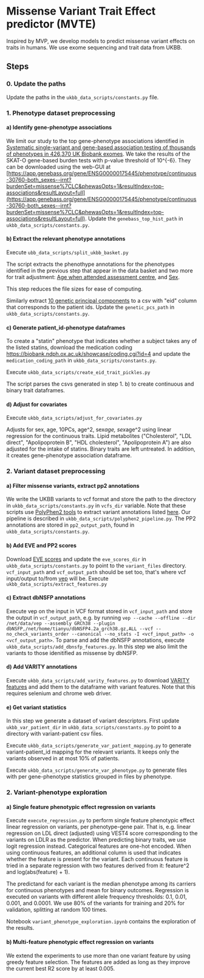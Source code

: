 # Missense Variant Trait Effect predictor (MVTE)
Inspired by MVP, we develop models to predict missense variant effects on traits in humans. We use exome sequencing and trait data from UKBB.

## Steps
### 0. Update the paths
Update the paths in the `ukbb_data_scripts/constants.py` file.

### 1. Phenotype dataset preprocessing

#### a) Identify gene-phenotype associations
We limit our study to the top gene-phenotype associations identified in [Systematic single-variant and gene-based association testing of thousands of phenotypes in 426,370 UK Biobank exomes](https://www.medrxiv.org/content/10.1101/2021.06.19.21259117v4.full-text). We take the results of the SKAT-O gene-based burden tests with p-value threshold of 10^{-6}. They can be downloaded using the web-GUI at [https://app.genebass.org/gene/ENSG00000175445/phenotype/continuous-30760-both_sexes--irnt?burdenSet=missense%7CLC&phewasOpts=1&resultIndex=top-associations&resultLayout=full](https://app.genebass.org/gene/ENSG00000175445/phenotype/continuous-30760-both_sexes--irnt?burdenSet=missense%7CLC&phewasOpts=1&resultIndex=top-associations&resultLayout=full). Update the `genebass_top_hist_path` in `ukbb_data_scripts/constants.py`.

#### b) Extract the relevant phenotype annotations
Execute `ubb_data_scripts/split_ukbb_basket.py`

The script extracts the phenothype annotations for the phenotypes identified in the previous step that appear in the data basket and two more for trait adjustment: [Age when attended assessment centre](https://biobank.ndph.ox.ac.uk/showcase/field.cgi?id=21003), and [Sex](https://biobank.ndph.ox.ac.uk/showcase/field.cgi?id=31).

This step reduces the file sizes for ease of computing.

Similarly extract [10 genetic principal components](https://biobank.ndph.ox.ac.uk/showcase/field.cgi?id=22009) to a csv with "eid" column that corresponds to the patient ids. Update the  `genetic_pcs_path` in `ukbb_data_scripts/constants.py`.

#### c) Generate patient_id-phenotype dataframes
To create a "statin" phenotype that indicates whether a subject takes any of the listed statins, download the medication coding https://biobank.ndph.ox.ac.uk/showcase/coding.cgi?id=4 and update the `medication_coding_path` in `ukbb_data_scripts/constants.py`.

Execute `ukbb_data_scripts/create_eid_trait_pickles.py`

The script parses the csvs generated in step 1. b) to create continuous and binary trait dataframes.

#### d) Adjust for covariates
Execute `ukbb_data_scripts/adjust_for_covariates.py`

Adjusts for sex, age, 10PCs, age^2, sex*age, sex*age^2 using linear regression for the continuous traits. Lipid metabolites ("Cholesterol", "LDL direct", "Apolipoprotein B", "HDL cholesterol", "Apolipoprotein A") are also adjusted for the intake of statins. Binary traits are left untreated. In addition, it creates gene-phenotype association dataframe.

### 2. Variant dataset preprocessing

#### a) Filter missense variants, extract pp2 annotations
We write the UKBB variants to vcf format and store the path to the directory in `ukbb_data_scripts/constants.py` in `vcfs_dir` variable. Note that these scripts use [PolyPhen2 tools](http://genetics.bwh.harvard.edu/pph2/dokuwiki/downloads) to extract variant annotations listed [here](http://genetics.bwh.harvard.edu/pph2/dokuwiki/appendix_a). Our pipeline is described in `ukbb_data_scripts/polyphen2_pipeline.py`. The PP2 annotations are stored in `pp2_output_path`,  found in `ukbb_data_scripts/constants.py`.

#### b) Add EVE and PP2 scores
Download [EVE scores](https://evemodel.org/download/bulk) and update the `eve_scores_dir` in `ukbb_data_scripts/constants.py` to point to the `variant_files` directory. `vcf_input_path` and `vcf_output_path` should be set too, that's where vcf input/output to/from [vep](http://uswest.ensembl.org/info/docs/tools/vep/script/vep_plugins.html#dbnsfp) will be. Execute `ukbb_data_scripts/extract_features.py`

<!-- Same for [VARITY](http://varity.varianteffect.org/) and the `varity_scores_path` variable. -->

#### c) Extract dbNSFP annotations
Execute vep on the input in VCF format stored in `vcf_input_path` and store the output in `vcf_output_path`, e.g. by running `vep --cache --offline --dir /net/data/vep --assembly GRCh38 --plugin dbNSFP,/net/home/tianyu/dbNSFP4.2a_grch38.gz,ALL --vcf --no_check_variants_order --canonical --no_stats -I <vcf_input_path> -o <vcf_output_path>`.
To parse and add the dbNSFP annotations, execute `ukbb_data_scripts/add_dbnsfp_features.py`. In this step we also limit the variants to those idenitified as missense by dbNSFP.

#### d) Add VARITY annotations
Execute `ukbb_data_scripts/add_varity_features.py` to download [VARITY features](http://varity.varianteffect.org/) and add them to the dataframe with variant features. Note that this requires selenium and chrome web driver.

#### e) Get variant statistics
In this step we generate a dataset of variant descriptors. First update `ukbb_var_patient_dir` in `ukbb_data_scripts/constants.py` to point to a directory with variant-patient csv files. 

Execute `ukbb_data_scripts/generate_var_patient_mapping.py` to generate variant-patient_id mapping for the relevant variants. It keeps only the variants observed in at most 10% of patients.

Execute `ukbb_data_scripts/generate_var_phenotype.py` to generate files with per gene-phenotype statistics grouped in files by phenotype.

<!-- #### f) Genetic component in phenotype - check how informative one measurement is to other-->

### 2. Variant-phenotype exploration

#### a) Single feature phenotypic effect regression on variants
Execute `execute_regression.py` to perform single feature phenotypic effect linear regression on variants, per phenotype-gene pair. That is, e.g. linear regression on LDL direct (adjusted) using VEST4 score corresponding to the variants on LDLR as the predictor.
When predicting binary traits, we use logit regression instead.
Categorical features are one-hot encoded. When using continuous features, an additional column is used that indicates whether the feature is present for the variant. Each continuous feature is tried in a separate regression with two features derived from it: feature^2 and log(abs(feature) + 1).

The predictand for each variant is the median phenotype among its carriers for continuous phenotypes and mean for binary outcomes. Regression is executed on variants with different allele frequency thresholds: 0.1, 0.01, 0.001, and 0.0001. We use 80% of the variants for training and 20% for validation, splitting at random 100 times.

Notebook `variant_phenotype_exploration.ipynb` contains the exploration of the results.

#### b) Multi-feature phenotypic effect regression on variants
We extend the experiments to use more than one variant feature by using greedy feature selection. The features are added as long as they improve the current best R2 score by at least 0.005.